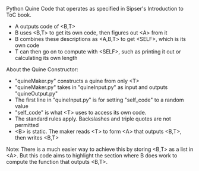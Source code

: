 Python Quine Code that operates as specified in Sipser's Introduction to ToC book.
- A outputs code of <B,T>
- B uses <B,T> to get its own code, then figures out \<A> from it
- B combines these descriptions as <A,B,T> to get \<SELF>, which is its own code
- T can then go on to compute with \<SELF>, such as printing it out or calculating its own length

About the Quine Constructor:
- "quineMaker.py" constructs a quine from only \<T>
- "quineMaker.py" takes in "quineInput.py" as input and outputs "quineOutput.py"
- The first line in "quineInput.py" is for setting "self_code" to a random value
- "self_code" is what \<T> uses to access its own code.
- The standard rules apply. Backslashes and triple quotes are not permitted
- \<B> is static. The maker reads \<T> to form \<A> that outputs <B,T>, then writes <B,T>

Note: There is a much easier way to achieve this by storing <B,T> as a list in \<A>. But this code aims to highlight the section where B does work to compute the function that outputs <B,T>.
